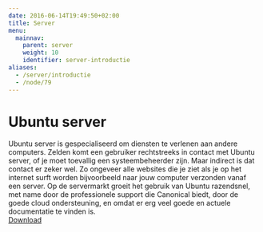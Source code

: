 ```yaml
---
date: 2016-06-14T19:49:50+02:00
title: Server
menu:
  mainnav:
    parent: server
    weight: 10
    identifier: server-introductie
aliases:
  - /server/introductie
  - /node/79
---
```


# Ubuntu server
Ubuntu server is gespecialiseerd om diensten te verlenen aan andere computers. Zelden komt een gebruiker rechtstreeks in contact met Ubuntu server, of je moet toevallig een systeembeheerder zijn. Maar indirect is dat contact er zeker wel. Zo ongeveer alle websites die je ziet als je op het internet surft worden bijvoorbeeld naar jouw computer verzonden vanaf een server. Op de servermarkt groeit het gebruik van Ubuntu razendsnel, met name door de professionele support die Canonical biedt, door de goede cloud ondersteuning, en omdat er erg veel goede en actuele documentatie te vinden is.  
[Download](/download)
